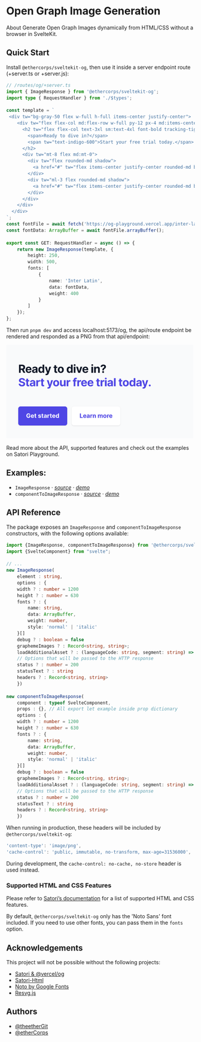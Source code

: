 # Open Graph Image Generation

About
Generate Open Graph Images dynamically from HTML/CSS without a browser in SvelteKit.

## Quick Start

Install `@ethercorps/sveltekit-og`, then use it inside a server endpoint route (+server.ts or +server.js):

```typescript
// /routes/og/+server.ts
import { ImageResponse } from '@ethercorps/sveltekit-og';
import type { RequestHandler } from './$types';

const template = `
 <div tw="bg-gray-50 flex w-full h-full items-center justify-center">
    <div tw="flex flex-col md:flex-row w-full py-12 px-4 md:items-center justify-between p-8">
      <h2 tw="flex flex-col text-3xl sm:text-4xl font-bold tracking-tight text-gray-900 text-left">
        <span>Ready to dive in?</span>
        <span tw="text-indigo-600">Start your free trial today.</span>
      </h2>
      <div tw="mt-8 flex md:mt-0">
        <div tw="flex rounded-md shadow">
          <a href="#" tw="flex items-center justify-center rounded-md border border-transparent bg-indigo-600 px-5 py-3 text-base font-medium text-white">Get started</a>
        </div>
        <div tw="ml-3 flex rounded-md shadow">
          <a href="#" tw="flex items-center justify-center rounded-md border border-transparent bg-white px-5 py-3 text-base font-medium text-indigo-600">Learn more</a>
        </div>
      </div>
    </div>
  </div>
`;
const fontFile = await fetch('https://og-playground.vercel.app/inter-latin-ext-400-normal.woff');
const fontData: ArrayBuffer = await fontFile.arrayBuffer();

export const GET: RequestHandler = async () => {
    return new ImageResponse(template, {
        height: 250,
        width: 500,
        fonts: [
            {
                name: 'Inter Latin',
                data: fontData,
                weight: 400
            }
        ]
    });
};

```

Then run `pnpm dev` and access localhost:5173/og, the api/route endpoint be rendered and responded as a PNG from that api/endpoint:

![Rendered OG image](static/demo.png)

Read more about the API, supported features and check out the examples on Satori Playground.

## Examples:
- `ImageResponse` · [_source_](/src/routes/+server.ts) · [_demo_](https://sveltekit-og-five.vercel.app)
- `componentToImageResponse` · [_source_](/src/routes/component-og/) · [_demo_](https://sveltekit-og-five.vercel.app/component-og)


## API Reference

The package exposes an `ImageResponse` and `componentToImageResponse` constructors, with the following options available:

```typescript
import {ImageResponse, componentToImageResponse} from '@ethercorps/sveltekit-og'
import {SvelteComponent} from "svelte";

// ...
new ImageResponse(
    element : string,
    options : {
    width ? : number = 1200
    height ? : number = 630
    fonts ? : {
        name: string,
        data: ArrayBuffer,
        weight: number,
        style: 'normal' | 'italic'
    }[]
    debug ? : boolean = false
    graphemeImages ? : Record<string, string>;
    loadAdditionalAsset ? : (languageCode: string, segment: string) => Promise<SatoriOptions["fonts"] | string | undefined>;
    // Options that will be passed to the HTTP response
    status ? : number = 200
    statusText ? : string
    headers ? : Record<string, string>
    })

new componentToImageResponse(
    component : typeof SvelteComponent,
    props : {}, // All export let example inside prop dictionary
    options : {
    width ? : number = 1200
    height ? : number = 630
    fonts ? : {
        name: string,
        data: ArrayBuffer,
        weight: number,
        style: 'normal' | 'italic'
    }[]
    debug ? : boolean = false
    graphemeImages ? : Record<string, string>;
    loadAdditionalAsset ? : (languageCode: string, segment: string) => Promise<SatoriOptions["fonts"] | string | undefined>;
    // Options that will be passed to the HTTP response
    status ? : number = 200
    statusText ? : string
    headers ? : Record<string, string>
    })
```

When running in production, these headers will be included by `@ethercorps/sveltekit-og`:

```typescript
'content-type': 'image/png',
'cache-control': 'public, immutable, no-transform, max-age=31536000',
```

During development, the `cache-control: no-cache, no-store` header is used instead.

### Supported HTML and CSS Features

Please refer to [Satori’s documentation](https://github.com/vercel/satori#documentation) for a list of supported HTML and CSS features.

By default, `@ethercorps/sveltekit-og` only has the 'Noto Sans' font included. If you need to use other fonts, you can pass them in the `fonts` option.


## Acknowledgements

This project will not be possible without the following projects:

- [Satori & @vercel/og](https://github.com/vercel/satori)
- [Satori-Html](https://github.com/natemoo-re/satori-html)
- [Noto by Google Fonts](https://fonts.google.com/noto)
- [Resvg.js](https://github.com/yisibl/resvg-js)


## Authors

- [@theetherGit](https://www.github.com/theetherGit)
- [@etherCorps](https://www.github.com/etherCorps)
